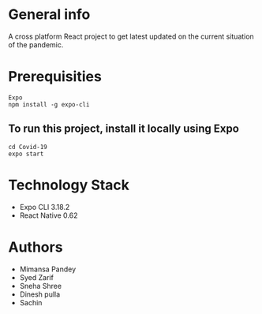 # General info
A cross platform React project to get latest updated on the current situation of the pandemic.

# Prerequisities
```
Expo
npm install -g expo-cli
```
## To run this project, install it locally using Expo
```
cd Covid-19
expo start 
```
# Technology Stack
* Expo CLI 3.18.2
* React Native 0.62

# Authors
* Mimansa Pandey
* Syed Zarif
* Sneha Shree
* Dinesh pulla
* Sachin
